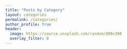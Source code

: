 ```yaml
---
title: "Posts by Category"
layout: categories
permalink: /categories/
author_profile: true
header:
  image: https://source.unsplash.com/random/800x300
  overlay_filter: 0
---
```

